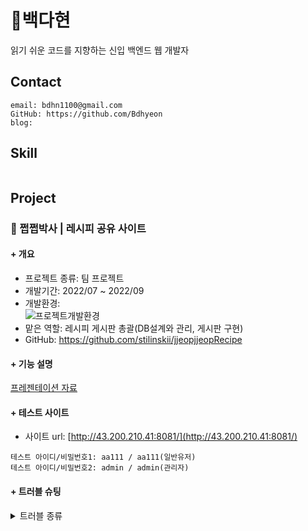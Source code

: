 # 🌿백다현
읽기 쉬운 코드를 지향하는 신입 백엔드 웹 개발자

## Contact  
```
email: bdhn1100@gmail.com   
GitHub: https://github.com/Bdhyeon
blog:
```   

## Skill
```

```   

## Project
### 🥞 쩝쩝박사 | 레시피 공유 사이트
#### + 개요

- 프로젝트 종류: 팀 프로젝트   
- 개발기간: 2022/07 ~ 2022/09   
- 개발환경:   
![프로젝트개발환경](https://user-images.githubusercontent.com/101542378/190292906-92dd22b9-141d-40da-90b4-e7ff618cf6c3.png)   
- 맡은 역할: 레시피 게시판 총괄(DB설계와 관리, 게시판 구현)   
- GitHub: https://github.com/stilinskii/jjeopjjeopRecipe   

#### + 기능 설명
[프레젠테이션 자료](https://www.miricanvas.com/design/11e0d7v)   


#### + 테스트 사이트
- 사이트 url: [http://43.200.210.41:8081/](http://43.200.210.41:8081/)
```
테스트 아이디/비밀번호1: aa111 / aa111(일반유저)
테스트 아이디/비밀번호2: admin / admin(관리자)
```   

#### + 트러블 슈팅
<details>
<summary>트러블 종류</summary>

해결방법

</details>
